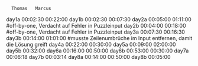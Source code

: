       Thomas   Marcus
day1a 00:02:30 00:22:00
day1b 00:02:30 00:07:30
day2a 00:05:00 01:11:00 #off-by-one, Verdacht auf Fehler in Puzzleinput
day2b 00:04:00 00:18:00 #off-by-one, Verdacht auf Fehler in Puzzleinput
day3a 00:07:30 00:16:30
day3b 00:14:00 01:01:00 #musste Zeilenumbrüche im Input entfernen, damit die Lösung greift
day4a 00:22:00 00:30:00
day5a 00:09:00 02:00:00
day5b 00:32:00
day6a 00:16:00 00:50:00
day6b 00:53:00 00:30:00
day7a 00:06:18
day7b 00:03:14
day8a 00:14:00 00:50:00
day8b 00:05:00
